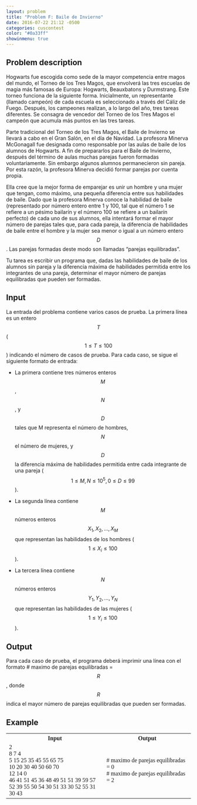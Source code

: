 ```yaml
---
layout: problem
title: "Problem F: Baile de Invierno"
date: 2016-07-22 21:12 -0500
categories: cuscontest
color: "#0a33ff"
showinmenu: true
---
```


## Problem description

Hogwarts fue escogida como sede de la mayor competencia entre magos del mundo, el Torneo de los Tres Magos, que envolverá las tres escuelas de magia más famosas de Europa: Hogwarts, Beauxbatons y Durmstrang. Este torneo funciona de la siguiente forma. Inicialmente, un representante (llamado campeón) de cada escuela es seleccionado a través del Cáliz de Fuego. Después, los campeones realizan, a lo largo del año, tres tareas diferentes. Se consagra de vencedor del Torneo de los Tres Magos el campeón  que acumula más puntos en las tres tareas.

Parte tradicional del Torneo de los Tres Magos, el Baile de Invierno se llevará a cabo en el Gran Salón, en el día de Navidad. La profesora Minerva McGonagall fue designada como responsable por las aulas de baile de los alumnos de Hogwarts. A fin de prepararlos para el Baile de Invierno, después del término de aulas muchas parejas fueron formadas voluntariamente. Sin embargo algunos alumnos permanecieron sin pareja. Por esta razón, la profesora Minerva decidió formar parejas por cuenta propia.

Ella cree que la mejor forma de emparejar es unir un hombre y una mujer que tengan, como máximo, una pequeña diferencia entre sus habilidades de baile. Dado que la profesora Minerva conoce la habilidad de baile (representado por número entero entre 1 y 100, tal que el número 1 se refiere a un pésimo bailarín y el número 100 se refiere a un bailarín perfecto) de cada uno de sus alumnos, ella intentará formar el mayor número de parejas tales que, para cada pareja, la diferencia de habilidades de baile entre el hombre y la mujer sea menor o igual a un número entero $$D$$. Las parejas formadas deste modo son llamadas “parejas equilibradas”.

Tu tarea es escribir un programa que, dadas las habilidades de baile de los alumnos sin pareja y la diferencia máxima de habilidades permitida entre los integrantes de una pareja, determinar el mayor número de parejas equilibradas que pueden ser formadas.

## Input

La entrada del problema contiene varios casos de prueba. La primera línea es un entero $$T$$ ($$1\leq T \leq 100$$) indicando el número de casos de prueba. Para cada caso, se sigue el siguiente formato de entrada:

  * La primera contiene tres números enteros $$M$$, $$N$$, y $$D$$ tales que M representa el número de hombres, $$N$$ el número de mujeres, y $$D$$ la diferencia máxima de habilidades permitida entre cada integrante de una pareja ($$1 \leq M, N \leq 10^5, 0 \leq D \leq 99$$).

  * La segunda línea contiene $$M$$ números enteros $$X_1, X_2, \dots, X_M$$ que representan las habilidades de los hombres ($$1 \leq X_i \leq 100$$).

  * La tercera línea contiene $$N$$ números enteros $$Y_1, Y_2, \dots, Y_N$$ que representan las habilidades de las mujeres ($$1 \leq Y_i \leq 100$$).

## Output

Para cada caso de prueba, el programa deberá imprimir una línea con el formato <span class="texttt"># maximo de parejas equilibradas = $$R$$ </span>, donde $$R$$ indica el mayor número de parejas equilibradas que pueden ser formadas.

## Example

<div class="panel panel-default">
  <table class="table" style="font-family:'Lucida Console',monoscape;">
    <tr>
      <th> Input </th>
      <th> Output </th>
    </tr>
    <tr>
      <td>
        2<br>
        8 7 4<br>
        5 15 25 35 45 55 65 75<br>
        10 20 30 40 50 60 70<br>
        12 14 0<br>
        46 41 51 45 36 48 49 51 51 39 59 57<br>
        52 39 55 50 54 30 51 33 30 52 55 31 30 43<br>
      </td>
      <td> 
        # maximo de parejas equilibradas = 0<br>
        # maximo de parejas equilibradas = 2<br>
      </td>
    </tr>
  </table>
</div>
